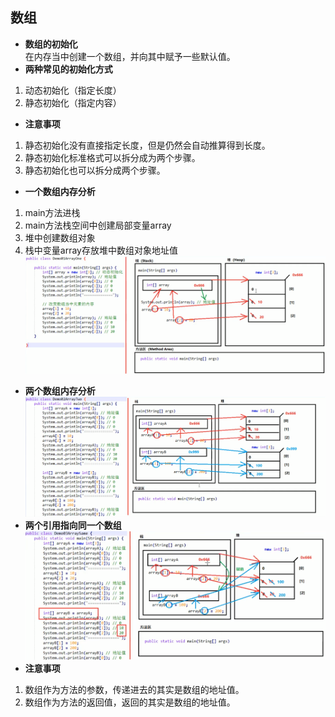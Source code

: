 ## 数组
- **数组的初始化**  
在内存当中创建一个数组，并向其中赋予一些默认值。
- **两种常见的初始化方式**
1. 动态初始化（指定长度）
2. 静态初始化（指定内容）
- **注意事项**
1. 静态初始化没有直接指定长度，但是仍然会自动推算得到长度。
2. 静态初始化标准格式可以拆分成为两个步骤。
3. 静态初始化也可以拆分成两个步骤。
- **一个数组内存分析**
1. main方法进栈
2. main方法栈空间中创建局部变量array
3. 堆中创建数组对象
4. 栈中变量array存放堆中数组对象地址值
![](./Pics/数组1.png)
- **两个数组内存分析**
![](./Pics/数组2.png)
- **两个引用指向同一个数组**
![](./Pics/数组3.png)
- **注意事项**
1. 数组作为方法的参数，传递进去的其实是数组的地址值。
2. 数组作为方法的返回值，返回的其实是数组的地址值。
